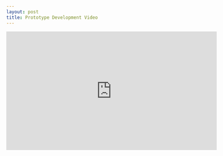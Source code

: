 ```yaml
---
layout: post
title: Prototype Development Video
---
```


<iframe width="560" height="315" src="https://www.youtube.com/watch?v=LZ3bFuu3SH0" frameborder="0" allowfullscreen></iframe>
